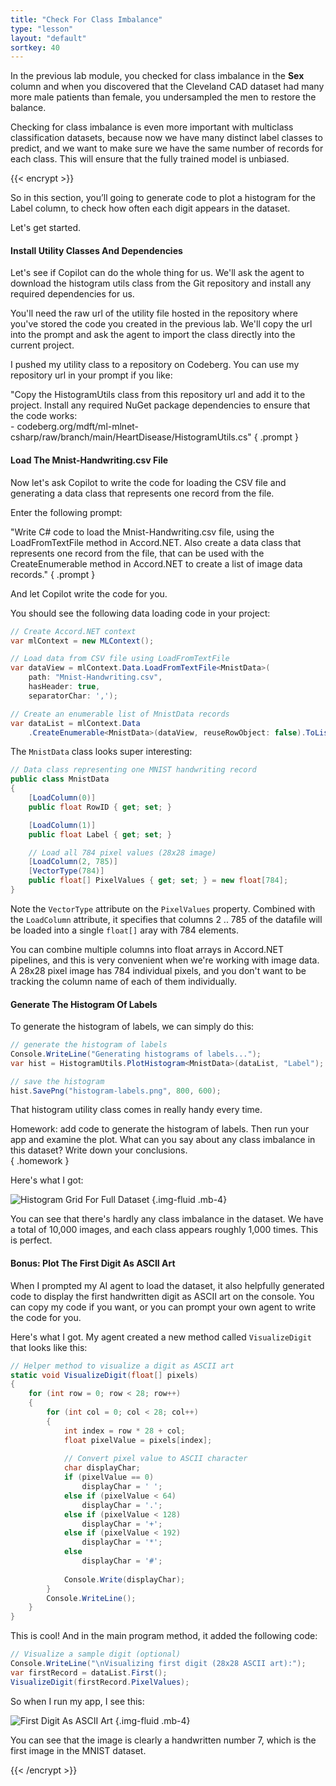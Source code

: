 ```yaml
---
title: "Check For Class Imbalance"
type: "lesson"
layout: "default"
sortkey: 40
---
```


In the previous lab module, you checked for class imbalance in the **Sex** column and when you discovered that the Cleveland CAD dataset had many more male patients than female, you undersampled the men to restore the balance. 

Checking for class imbalance is even more important with multiclass classification datasets, because now we have many distinct label classes to predict, and we want to make sure we have the same number of records for each class. This will ensure that the fully trained model is unbiased.

{{< encrypt >}}

So in this section, you’ll going to generate code to plot a histogram for the Label column, to check how often each digit appears in the dataset.

Let's get started.

#### Install Utility Classes And Dependencies

Let's see if Copilot can do the whole thing for us. We'll ask the agent to download the histogram utils class from the Git repository and install any required dependencies for us. 

You'll need the raw url of the utility file hosted in the repository where you've stored the code you created in the previous lab. We'll copy the url into the prompt and ask the agent to import the class directly into the current project.

I pushed my utility class to a repository on Codeberg. You can use my repository url in your prompt if you like:

"Copy the HistogramUtils class from this repository url and add it to the project. Install any required NuGet package dependencies to ensure that the code works: <br> - codeberg.org/mdft/ml-mlnet-csharp/raw/branch/main/HeartDisease/HistogramUtils.cs"
{ .prompt } 

#### Load The Mnist-Handwriting.csv File

Now let's ask Copilot to write the code for loading the CSV file and generating a data class that represents one record from the file. 

Enter the following prompt:

"Write C# code to load the Mnist-Handwriting.csv file, using the LoadFromTextFile method in Accord.NET. Also create a data class that represents one record from the file, that can be used with the CreateEnumerable method in Accord.NET to create a list of image data records."
{ .prompt }

And let Copilot write the code for you.

You should see the following data loading code in your project:

```csharp
// Create Accord.NET context
var mlContext = new MLContext();

// Load data from CSV file using LoadFromTextFile
var dataView = mlContext.Data.LoadFromTextFile<MnistData>(
    path: "Mnist-Handwriting.csv",
    hasHeader: true,
    separatorChar: ',');

// Create an enumerable list of MnistData records
var dataList = mlContext.Data
    .CreateEnumerable<MnistData>(dataView, reuseRowObject: false).ToList();
```

The `MnistData` class looks super interesting:

```csharp
// Data class representing one MNIST handwriting record
public class MnistData
{
    [LoadColumn(0)]
    public float RowID { get; set; }

    [LoadColumn(1)]
    public float Label { get; set; }

    // Load all 784 pixel values (28x28 image)
    [LoadColumn(2, 785)]
    [VectorType(784)]
    public float[] PixelValues { get; set; } = new float[784];
}
```

Note the `VectorType` attribute on the `PixelValues` property. Combined with the `LoadColumn` attribute, it specifies that columns 2 .. 785 of the datafile will be loaded into a single `float[]` aray with 784 elements. 

You can combine multiple columns into float arrays in Accord.NET pipelines, and this is very convenient when we're working with image data. A 28x28 pixel image has 784 individual pixels, and you don't want to be tracking the column name of each of them individually. 

#### Generate The Histogram Of Labels

To generate the histogram of labels, we can simply do this:

```csharp
// generate the histogram of labels
Console.WriteLine("Generating histograms of labels...");
var hist = HistogramUtils.PlotHistogram<MnistData>(dataList, "Label");

// save the histogram
hist.SavePng("histogram-labels.png", 800, 600);
```

That histogram utility class comes in really handy every time. 

Homework: add code to generate the histogram of labels. Then run your app and examine the plot. What can you say about any class imbalance in this dataset? Write down your conclusions.  
{ .homework }

Here's what I got:

![Histogram Grid For Full Dataset](../img/histogram-labels.png)
{.img-fluid .mb-4}

You can see that there's hardly any class imbalance in the dataset. We have a total of 10,000 images, and each class appears roughly 1,000 times. This is perfect. 

#### Bonus: Plot The First Digit As ASCII Art

When I prompted my AI agent to load the dataset, it also helpfully generated code to display the first handwritten digit as ASCII art on the console. You can copy my code if you want, or you can prompt your own agent to write the code for you. 

Here's what I got. My agent created a new method called `VisualizeDigit` that looks like this:

```csharp
// Helper method to visualize a digit as ASCII art
static void VisualizeDigit(float[] pixels)
{
    for (int row = 0; row < 28; row++)
    {
        for (int col = 0; col < 28; col++)
        {
            int index = row * 28 + col;
            float pixelValue = pixels[index];
            
            // Convert pixel value to ASCII character
            char displayChar;
            if (pixelValue == 0)
                displayChar = ' ';
            else if (pixelValue < 64)
                displayChar = '.';
            else if (pixelValue < 128)
                displayChar = '+';
            else if (pixelValue < 192)
                displayChar = '*';
            else
                displayChar = '#';
            
            Console.Write(displayChar);
        }
        Console.WriteLine();
    }
}
```

This is cool! And in the main program method, it added the following code:

```csharp
// Visualize a sample digit (optional)
Console.WriteLine("\nVisualizing first digit (28x28 ASCII art):");
var firstRecord = dataList.First();
VisualizeDigit(firstRecord.PixelValues);
```

So when I run my app, I see this:

![First Digit As ASCII Art](../img/first-digit.png)
{.img-fluid .mb-4}

You can see that the image is clearly a handwritten number 7, which is the first image in the MNIST dataset.

{{< /encrypt >}}
